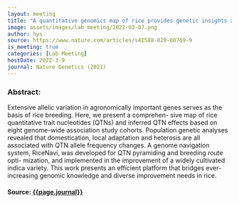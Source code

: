 ```yaml
---
layout: meeting
title: "A quantitative genomics map of rice provides genetic insights and guides breeding"
image: assets/images/lab_meeting/2022-03-07.png
author: hys
source: https://www.nature.com/articles/s41588-020-00769-9
is_meeting: true
categories: [Lab Meeting]
hostDate: 2022-3-9
journal: Nature Genetics (2021)
---
```

### Abstract:
Extensive allelic variation in agronomically important genes serves as the basis of rice breeding. Here, we present a comprehen- sive map of rice quantitative trait nucleotides (QTNs) and inferred QTN effects based on eight genome-wide association study cohorts. Population genetic analyses revealed that domestication, local adaptation and heterosis are all associated with QTN allele frequency changes. A genome navigation system, RiceNavi, was developed for QTN pyramiding and breeding route opti- mization, and implemented in the improvement of a widely cultivated indica variety. This work presents an efficient platform that bridges ever-increasing genomic knowledge and diverse improvement needs in rice.

#### Source: [{{page.journal}}]({{page.source}})
